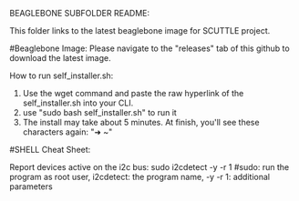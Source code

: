 BEAGLEBONE SUBFOLDER README:

This folder links to the latest beaglebone image for SCUTTLE project.

#Beaglebone Image:
Please navigate to the "releases" tab of this github to download the latest image.

How to run self_installer.sh:
1) Use the wget command and paste the raw hyperlink of the self_installer.sh into your CLI.
2) use "sudo bash self_installer.sh" to run it
3) The install may take about 5 minutes. At finish, you'll see these characters again: "➜  ~"

#SHELL Cheat Sheet:

Report devices active on the i2c bus:
sudo i2cdetect -y -r 1 #sudo: run the program as root user, i2cdetect: the program name, -y -r 1: additional parameters
